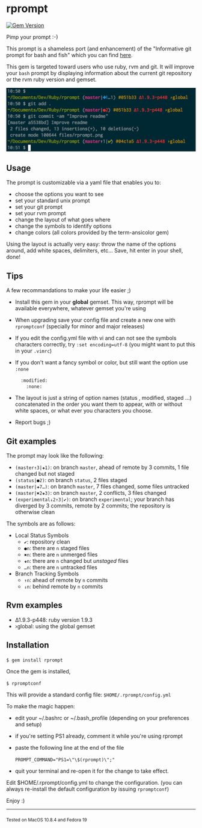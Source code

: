 # rprompt
[![Gem Version](https://badge.fury.io/rb/rprompt.png)](http://badge.fury.io/rb/rprompt)

Pimp your prompt :-)

This prompt is a shameless port (and enhancement) of the "Informative git prompt for bash and fish" which you can find [here](https://github.com/magicmonty/bash-git-prompt.git).

This gem is targeted toward users who use ruby, rvm and git. It will improve your ``bash`` prompt by displaying information about the current git repository or the rvm ruby version and gemset.

  ![an inline image](files/rprompt.png "rprompt in action")

## Usage

The prompt is customizable via a yaml file that enables you to:

* choose the options you want to see
* set your standard unix prompt
* set your git prompt
* set your rvm prompt
* change the layout of what goes where
* change the symbols to identify options
* change colors (all colors provided by the term-ansicolor gem)

Using the layout is actually very easy: throw the name of the options around, add white spaces, delimiters, etc... Save, hit enter in your shell, done!

## Tips

A few recommandations to make your life easier ;)

* Install this gem in your **global** gemset. This way, rprompt will be available everywhere, whatever gemset you're using

* When upgrading save your config file and create a new one with ``rpromptconf`` (specially for minor and major releases)

* If you edit the config.yml file with vi and can not see the symbols characters correctly, try ``:set encoding=utf-8`` (you might want to put this in your ``.vimrc``)

* If you don't want a fancy symbol or color, but still want the option use ``:none``

        :modified:
          :none:

* The layout is just a string of option names (status , modified, staged ...) concatenated in the order you want them to appear, with or without white spaces, or what ever you characters you choose.

* Report bugs ;)

## Git examples

The prompt may look like the following:

* ``(master↑3|✚1)``: on branch ``master``, ahead of remote by 3 commits, 1 file changed but not staged
* ``(status|●2)``: on branch ``status``, 2 files staged
* ``(master|✚7…)``: on branch ``master``, 7 files changed, some files untracked
* ``(master|✖2✚3)``: on branch ``master``, 2 conflicts, 3 files changed
* ``(experimental↓2↑3|✔)``: on branch ``experimental``; your branch has diverged by 3 commits, remote by 2 commits; the repository is otherwise clean

The symbols are as follows:

- Local Status Symbols
  - ``✔``: repository clean
  - ``●n``: there are ``n`` staged files
  - ``✖n``: there are ``n`` unmerged files
  - ``✚n``: there are ``n`` changed but *unstaged* files
  - ``…n``: there are ``n`` untracked files
- Branch Tracking Symbols
  - ``↑n``: ahead of remote by ``n`` commits
  - ``↓n``: behind remote by ``n`` commits

## Rvm examples

* ∆1.9.3-p448: ruby version 1.9.3
* ›global: using the global gemset

## Installation

``$ gem install rprompt``

Once the gem is installed,

``$ rpromptconf``

This will provide a standard config file: `$HOME/.rprompt/config.yml`

To make the magic happen:

* edit your ~/.bashrc or ~/.bash_profile
(depending on your preferences and setup)
* if you're setting PS1 already, comment it while you're using rprompt
* paste the following line at the end of the file

    ``PROMPT_COMMAND="PS1=\"\$(rprompt)\";"``


* quit your terminal and re-open it for the change to take effect.

Edit $HOME/.rprompt/config.yml to change the configuration.
(you can always re-install the default configuration by issuing ``rpromptconf``)

Enjoy :\)

---

<sub>Tested on MacOS 10.8.4 and Fedora 19</sub>